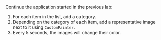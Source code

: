 Continue the application started in the previous lab:
1. For each item in the list, add a category.
2. Depending on the category of each item, add a representative image next to it using `CustomPainter`.
3. Every 5 seconds, the images will change their color.